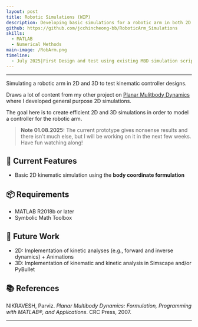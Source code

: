 ```yaml
---
layout: post
title: Robotic Simulations (WIP)
description: Developing basic simulations for a robotic arm in both 2D and 3D.
github: https://github.com/jcchincheong-bb/RoboticArm_Simulations
skills: 
  - MATLAB
  - Numerical Methods
main-image: /RobArm.png
timeline:
  - July 2025|First Design and test using existing MBD simulation scripts
---
```


---
Simulating a robotic arm in 2D and 3D to test kinematic controller designs.

Draws a lot of content from my other project on [Planar Mulitbody Dynamics](https://github.com/jcchincheong-bb/MBD_Simulations) where I developed general purpose 2D simulations. 

The goal here is to create efficient 2D and 3D simulations in order to model a controller for the robotic arm.

> **Note 01.08.2025:** The current prototype gives nonsense results and there isn't much else, but I will be working on it in the next few weeks. Have fun watching along!

## 🔧 Current Features
- Basic 2D kinematic simulation using the **body coordinate formulation**  

## 📦 Requirements
- MATLAB R2018b or later
- Symbolic Math Toolbox 

## 🚧 Future Work
- 2D: Implementation of kinetic analyses (e.g., forward and inverse dynamics) + Animations
- 3D: Implementation of kinematic and kinetic analysis in Simscape and/or PyBullet
  
## 📚 References
NIKRAVESH, Parviz. *Planar Multibody Dynamics: Formulation, Programming with MATLAB®, and Applications*. CRC Press, 2007.

---
